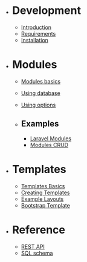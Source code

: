 * # Development
    * [Introduction](README.md)
    * [Requirements](start.md)
    * [Installation](installation.md)


 
* # Modules
    * [Modules basics](modules_101.md)
    * [Using database](modules_data.md)
    * [Using options](modules_options.md)

    * ## Examples
        * [Laravel Modules](modules_laravel.md)
        * [Modules CRUD](modules_crud.md)

    
 

* # Templates
    * [Templates Basics](templates_101.md)
    * [Creating Templates](templates_creating.md)
    * [Example Layouts](templates_example.md)
    * [Bootstrap Template](templates_bootstrap.md)

* # Reference
    * [REST API](rest_api.md)
    * [SQL schema](sql_schema.md)
